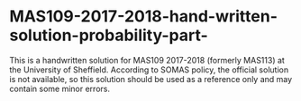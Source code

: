 # MAS109-2017-2018-hand-written-solution-probability-part-
This is a handwritten solution for MAS109 2017-2018 (formerly MAS113) at the University of Sheffield. According to SOMAS policy, the official solution is not available, so this solution should be used as a reference only and may contain some minor errors.
